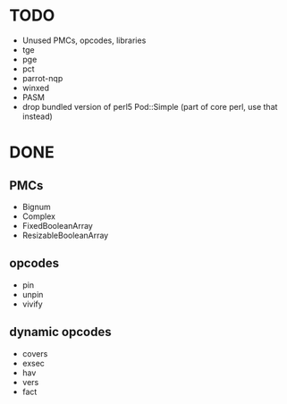 TODO
====
* Unused PMCs, opcodes, libraries
* tge
* pge
* pct
* parrot-nqp
* winxed
* PASM
* drop bundled version of perl5 Pod::Simple (part of core perl, use that instead)

DONE
====

PMCs
----
* Bignum
* Complex
* FixedBooleanArray 
* ResizableBooleanArray

opcodes
-------
* pin
* unpin
* vivify

dynamic opcodes
---------------
* covers
* exsec
* hav
* vers
* fact
